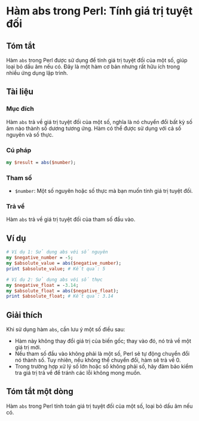 <!--
Meta Description: # Hàm abs trong Perl: Tính giá trị tuyệt đối ## Tóm tắt Hàm `abs` trong Perl được sử dụng để tính giá trị tuyệt đối của một số, giúp loại bỏ dấu âm nế...
Meta Keywords: abs, hàm, giá, trị, một
-->

# Hàm abs trong Perl: Tính giá trị tuyệt đối

## Tóm tắt
Hàm `abs` trong Perl được sử dụng để tính giá trị tuyệt đối của một số, giúp loại bỏ dấu âm nếu có. Đây là một hàm cơ bản nhưng rất hữu ích trong nhiều ứng dụng lập trình.

## Tài liệu
### Mục đích
Hàm `abs` trả về giá trị tuyệt đối của một số, nghĩa là nó chuyển đổi bất kỳ số âm nào thành số dương tương ứng. Hàm có thể được sử dụng với cả số nguyên và số thực.

### Cú pháp
```perl
my $result = abs($number);
```

### Tham số
- `$number`: Một số nguyên hoặc số thực mà bạn muốn tính giá trị tuyệt đối.

### Trả về
Hàm `abs` trả về giá trị tuyệt đối của tham số đầu vào.

## Ví dụ
```perl
# Ví dụ 1: Sử dụng abs với số nguyên
my $negative_number = -5;
my $absolute_value = abs($negative_number);
print $absolute_value; # Kết quả: 5

# Ví dụ 2: Sử dụng abs với số thực
my $negative_float = -3.14;
my $absolute_float = abs($negative_float);
print $absolute_float; # Kết quả: 3.14
```

## Giải thích
Khi sử dụng hàm `abs`, cần lưu ý một số điều sau:
- Hàm này không thay đổi giá trị của biến gốc; thay vào đó, nó trả về một giá trị mới.
- Nếu tham số đầu vào không phải là một số, Perl sẽ tự động chuyển đổi nó thành số. Tuy nhiên, nếu không thể chuyển đổi, hàm sẽ trả về 0.
- Trong trường hợp xử lý số lớn hoặc số không phải số, hãy đảm bảo kiểm tra giá trị trả về để tránh các lỗi không mong muốn.

## Tóm tắt một dòng
Hàm `abs` trong Perl tính toán giá trị tuyệt đối của một số, loại bỏ dấu âm nếu có.